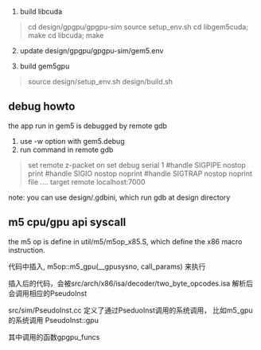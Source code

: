 
1. build libcuda
> cd design/gpgpu/gpgpu-sim
> source setup_env.sh
> cd libgem5cuda; make
> cd libcuda; make

2. update design/gpgpu/gpgpu-sim/gem5.env

3. build gem5gpu
> source design/setup_env.sh
> design/build.sh


## debug howto

the app run in gem5 is debugged by remote gdb

1. use -w option with gem5.debug
2. run command in remote gdb
> set remote z-packet on
> set debug serial 1
> #handle SIGPIPE nostop print
> #handle SIGIO nostop noprint
> #handle SIGTRAP nostop noprint
> file ....
> target remote localhost:7000

note: you can use design/.gdbini, which run gdb at design directory

## m5 cpu/gpu api syscall

the m5 op is define in util/m5/m5op_x85.S, which define the  x86 macro instruction.

代码中插入, m5op::m5_gpu(__gpusysno, call_params)
来执行

插入后的代码，会被src/arch/x86/isa/decoder/two_byte_opcodes.isa
解析后会调用相应的PseudoInst

src/sim/PseudoInst.cc 定义了通过PseduoInst调用的系统调用，
比如m5_gpu的系统调用
PseudoInst::gpu

其中调用的函数gpgpu_funcs

